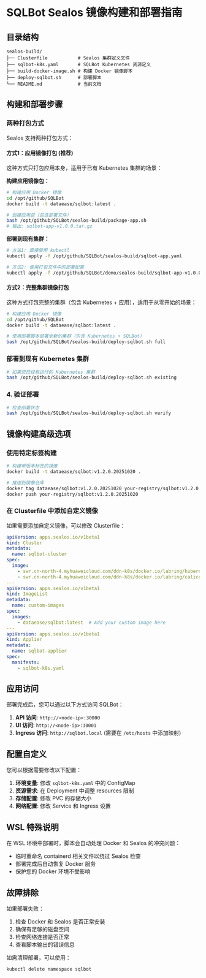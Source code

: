# SQLBot Sealos 镜像构建和部署指南

## 目录结构
```
sealos-build/
├── Clusterfile           # Sealos 集群定义文件
├── sqlbot-k8s.yaml       # SQLBot Kubernetes 资源定义
├── build-docker-image.sh # 构建 Docker 镜像脚本
├── deploy-sqlbot.sh      # 部署脚本
└── README.md             # 当前文档
```

## 构建和部署步骤

### 两种打包方式

Sealos 支持两种打包方式：

#### 方式1：应用镜像打包 (推荐)
这种方式只打包应用本身，适用于已有 Kubernetes 集群的场景：

**构建应用镜像包：**
```bash
# 构建应用 Docker 镜像
cd /opt/github/SQLBot
docker build -t dataease/sqlbot:latest .

# 创建应用包（包含部署文件）
bash /opt/github/SQLBot/sealos-build/package-app.sh
# 输出: sqlbot-app-v1.0.0.tar.gz
```

**部署到现有集群：**
```bash
# 方法1: 直接使用 kubectl
kubectl apply -f /opt/github/SQLBot/sealos-build/sqlbot-app.yaml

# 方法2: 使用打包文件中的部署配置
kubectl apply -f /opt/github/SQLBot/demo/sealos-build/sqlbot-app-v1.0.0/sqlbot-app/sqlbot-app.yaml
```

#### 方式2：完整集群镜像打包
这种方式打包完整的集群（包含 Kubernetes + 应用），适用于从零开始的场景：
```bash
# 构建应用 Docker 镜像
cd /opt/github/SQLBot
docker build -t dataease/sqlbot:latest .

# 使用部署脚本部署全新的集群（包含 Kubernetes + SQLBot）
bash /opt/github/SQLBot/sealos-build/deploy-sqlbot.sh full
```

### 部署到现有 Kubernetes 集群
```bash
# 如果您已经有运行的 Kubernetes 集群
bash /opt/github/SQLBot/sealos-build/deploy-sqlbot.sh existing
```

### 4. 验证部署
```bash
# 检查部署状态
bash /opt/github/SQLBot/sealos-build/deploy-sqlbot.sh verify
```

## 镜像构建高级选项

### 使用特定标签构建
```bash
# 构建带版本标签的镜像
docker build -t dataease/sqlbot:v1.2.0.20251020 .

# 推送到镜像仓库
docker tag dataease/sqlbot:v1.2.0.20251020 your-registry/sqlbot:v1.2.0.20251020
docker push your-registry/sqlbot:v1.2.0.20251020
```

### 在 Clusterfile 中添加自定义镜像
如果需要添加自定义镜像，可以修改 Clusterfile：
```yaml
apiVersion: apps.sealos.io/v1beta1
kind: Cluster
metadata:
  name: sqlbot-cluster
spec:
  image:
    - swr.cn-north-4.myhuaweicloud.com/ddn-k8s/docker.io/labring/kubernetes:v1.28.0
    - swr.cn-north-4.myhuaweicloud.com/ddn-k8s/docker.io/labring/calico:v3.26.5
---
apiVersion: apps.sealos.io/v1beta1
kind: ImageList
metadata:
  name: custom-images
spec:
  images:
    - dataease/sqlbot:latest  # Add your custom image here
---
apiVersion: apps.sealos.io/v1beta1
kind: Applier
metadata:
  name: sqlbot-applier
spec:
  manifests:
    - sqlbot-k8s.yaml
```

## 应用访问

部署完成后，您可以通过以下方式访问 SQLBot：

1. **API 访问**: `http://<node-ip>:30000`
2. **UI 访问**: `http://<node-ip>:30001`
3. **Ingress 访问**: `http://sqlbot.local` (需要在 `/etc/hosts` 中添加映射)

## 配置自定义

您可以根据需要修改以下配置：

1. **环境变量**: 修改 `sqlbot-k8s.yaml` 中的 ConfigMap
2. **资源需求**: 在 Deployment 中调整 resources 限制
3. **存储配置**: 修改 PVC 的存储大小
4. **网络配置**: 修改 Service 和 Ingress 设置

## WSL 特殊说明

在 WSL 环境中部署时，脚本会自动处理 Docker 和 Sealos 的冲突问题：
- 临时重命名 containerd 相关文件以绕过 Sealos 检查
- 部署完成后自动恢复 Docker 服务
- 保护您的 Docker 环境不受影响

## 故障排除

如果部署失败：

1. 检查 Docker 和 Sealos 是否正常安装
2. 确保有足够的磁盘空间
3. 检查网络连接是否正常
4. 查看脚本输出的错误信息

如需清理部署，可以使用：
```bash
kubectl delete namespace sqlbot
```